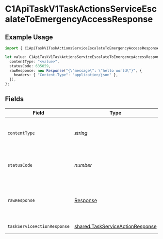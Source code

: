 # C1ApiTaskV1TaskActionsServiceEscalateToEmergencyAccessResponse

## Example Usage

```typescript
import { C1ApiTaskV1TaskActionsServiceEscalateToEmergencyAccessResponse } from "conductorone-sdk-typescript/sdk/models/operations";

let value: C1ApiTaskV1TaskActionsServiceEscalateToEmergencyAccessResponse = {
  contentType: "<value>",
  statusCode: 635059,
  rawResponse: new Response("{\"message\": \"hello world\"}", {
    headers: { "Content-Type": "application/json" },
  }),
};
```

## Fields

| Field                                                                                       | Type                                                                                        | Required                                                                                    | Description                                                                                 |
| ------------------------------------------------------------------------------------------- | ------------------------------------------------------------------------------------------- | ------------------------------------------------------------------------------------------- | ------------------------------------------------------------------------------------------- |
| `contentType`                                                                               | *string*                                                                                    | :heavy_check_mark:                                                                          | HTTP response content type for this operation                                               |
| `statusCode`                                                                                | *number*                                                                                    | :heavy_check_mark:                                                                          | HTTP response status code for this operation                                                |
| `rawResponse`                                                                               | [Response](https://developer.mozilla.org/en-US/docs/Web/API/Response)                       | :heavy_check_mark:                                                                          | Raw HTTP response; suitable for custom response parsing                                     |
| `taskServiceActionResponse`                                                                 | [shared.TaskServiceActionResponse](../../../sdk/models/shared/taskserviceactionresponse.md) | :heavy_minus_sign:                                                                          | Successful response                                                                         |
